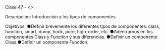 Clase 47 - <<FECHA>>

Descripción:
Introducción a los tipos de componentes.

Objetivos:
  ●Definir brevemente los diferentes tipos de componentes: class, function,
     smart, dump, hook, pure, high-order, etc.
  ●Adentrarnos en los componentes Class y Function y sus diferencias.
  ●Definir un componente Class.●Definir un componente Function.
